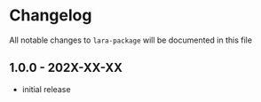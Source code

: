 # Changelog

All notable changes to `lara-package` will be documented in this file

## 1.0.0 - 202X-XX-XX

- initial release

